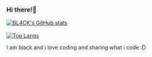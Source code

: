 
### Hi there!👋 


[![BL4CK's GitHub stats](https://github-readme-stats.vercel.app/api?username=FuckingBL4CK&theme=tokyonight)](https://github.com/anuraghazra/github-readme-stats)
<br></br>
[![Top Langs](https://github-readme-stats.vercel.app/api/top-langs/?username=FuckingBL4CK&theme=tokyonight)](https://github.com/anuraghazra/github-readme-stats)

I am black and i love coding and sharing what i code :D
